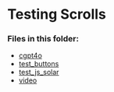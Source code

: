 <!-- C:\Users\razer\Desktop\walkerrh.github.io\SCROLLS_FOLDER\TESTING\TESTING_SCROLLS.md -->

# Testing Scrolls

















### Files in this folder:
- [cgpt4o](/SCROLLS_FOLDER/TESTING/cgpt4o.html)
- [test_buttons](/SCROLLS_FOLDER/TESTING/test_buttons.html)
- [test_js_solar](/SCROLLS_FOLDER/TESTING/test_js_solar.html)
- [video](/SCROLLS_FOLDER/TESTING/video.html)
